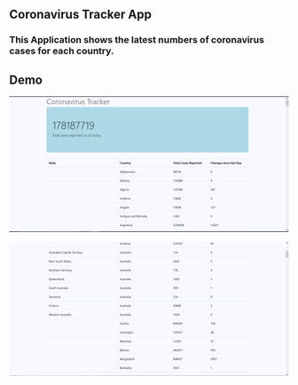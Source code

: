 ## Coronavirus Tracker App
### This Application shows the latest numbers of coronavirus cases for each country.

## Demo
![Demo Page1](./demo/demo1.PNG)

![Demo Page2](./demo/demo2.PNG)